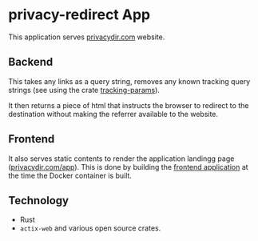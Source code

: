 # privacy-redirect App

This application serves [privacydir.com](https://privacydir.com) website.


## Backend
This takes any links as a query string, removes any known tracking query strings (see using the crate [tracking-params](../tracking-params)).

It then returns a piece of html that instructs the browser to redirect to the destination without making the referrer available to the website.

## Frontend
It also serves static contents to render the application landingg page ([privacydir.com/app](https://privacydir.com/app)). This is done by building the [frontend application](../frontend) at the time the Docker container is built.


## Technology
* Rust
* `actix-web` and various open source crates.